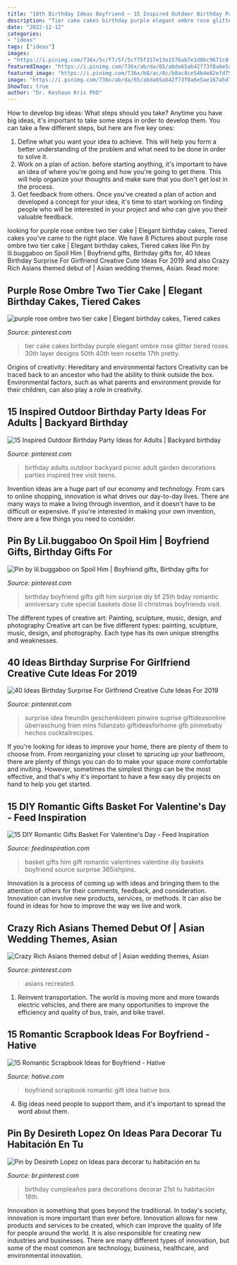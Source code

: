 ```yaml
---
title: "18th Birthday Ideas Boyfriend ~ 15 Inspired Outdoor Birthday Party Ideas For Adults"
description: "Tier cake cakes birthday purple elegant ombre rose glitter tiered roses 30th layer designs 50th 40th teen rosette 17th pretty"
date: "2022-12-12"
categories:
- "ideas"
tags: ["ideas"]
images:
- "https://i.pinimg.com/736x/5c/f7/5f/5cf75f317e13e1576ab7e1d0bc9671c0.jpg"
featuredImage: "https://i.pinimg.com/736x/ab/da/65/abda65ab42f73f8a6e5ae167a5d7740e.jpg"
featured_image: "https://i.pinimg.com/736x/b8/ac/8c/b8ac8ce54b4e82efd75f0d97f42117fd--two-tier-cake-purple-roses.jpg"
image: "https://i.pinimg.com/736x/ab/da/65/abda65ab42f73f8a6e5ae167a5d7740e.jpg"
ShowToc: true
author: "Dr. Keshaun Kris PhD"
---
```



How to develop big ideas: What steps should you take?
Anytime you have big ideas, it's important to take some steps in order to develop them. You can take a few different steps, but here are five key ones: 
1. Define what you want your idea to achieve. This will help you form a better understanding of the problem and what need to be done in order to solve it. 
2. Work on a plan of action. before starting anything, it's important to have an idea of where you're going and how you're going to get there. This will help organize your thoughts and make sure that you don't get lost in the process. 
3. Get feedback from others. Once you've created a plan of action and developed a concept for your idea, it's time to start working on finding people who will be interested in your project and who can give you their valuable feedback.

	

		
looking for purple rose ombre two tier cake | Elegant birthday cakes, Tiered cakes you've came to the right place. We have 8 Pictures about purple rose ombre two tier cake | Elegant birthday cakes, Tiered cakes like Pin by lil.buggaboo on Spoil Him | Boyfriend gifts, Birthday gifts for, 40 Ideas Birthday Surprise For Girlfriend Creative Cute Ideas For 2019 and also Crazy Rich Asians themed debut of | Asian wedding themes, Asian. Read more:
		
    
## Purple Rose Ombre Two Tier Cake | Elegant Birthday Cakes, Tiered Cakes

<img loading=lazy src="https://i.pinimg.com/736x/b8/ac/8c/b8ac8ce54b4e82efd75f0d97f42117fd--two-tier-cake-purple-roses.jpg" onerror="this.onerror=null;this.src='https://tse3.mm.bing.net/th?id=OIP.cshRhKWPY45V4g-2OqxOxgHaJ3&amp;pid=15.1';" alt="purple rose ombre two tier cake | Elegant birthday cakes, Tiered cakes">

_Source: pinterest.com_

>tier cake cakes birthday purple elegant ombre rose glitter tiered roses 30th layer designs 50th 40th teen rosette 17th pretty. 

	

Origins of creativity: Hereditary and environmental factors
Creativity can be traced back to an ancestor who had the ability to think outside the box. Environmental factors, such as what parents and environment provide for their children, can also play a role in creativity.

    
## 15 Inspired Outdoor Birthday Party Ideas For Adults | Backyard Birthday

<img loading=lazy src="https://i.pinimg.com/736x/ab/da/65/abda65ab42f73f8a6e5ae167a5d7740e.jpg" onerror="this.onerror=null;this.src='https://tse1.mm.bing.net/th?id=OIP.VOHnM6rNEd5_WlrQcXiV3AHaLH&amp;pid=15.1';" alt="15 Inspired Outdoor Birthday Party Ideas for Adults | Backyard birthday">

_Source: pinterest.com_

>birthday adults outdoor backyard picnic adult garden decorations parties inspired tree visit teens. 

	

Invention ideas are a huge part of our economy and technology. From cars to online shopping, innovation is what drives our day-to-day lives. There are many ways to make a living through invention, and it doesn't have to be difficult or expensive. If you're interested in making your own invention, there are a few things you need to consider.

    
## Pin By Lil.buggaboo On Spoil Him | Boyfriend Gifts, Birthday Gifts For

<img loading=lazy src="https://i.pinimg.com/736x/fb/a3/62/fba3627ad3d50663c13b43429b53c474--dose.jpg" onerror="this.onerror=null;this.src='https://tse4.mm.bing.net/th?id=OIP.wCDLIvfEu1cPtShfiXST2wHaNL&amp;pid=15.1';" alt="Pin by lil.buggaboo on Spoil Him | Boyfriend gifts, Birthday gifts for">

_Source: pinterest.com_

>birthday boyfriend gifts gift him surprise diy bf 25th bday romantic anniversary cute special baskets dose lil christmas boyfriends visit. 

	

The different types of creative art: Painting, sculpture, music, design, and photography
Creative art can be five different types: painting, sculpture, music, design, and photography. Each type has its own unique strengths and weaknesses.

    
## 40 Ideas Birthday Surprise For Girlfriend Creative Cute Ideas For 2019

<img loading=lazy src="https://i.pinimg.com/736x/5c/f7/5f/5cf75f317e13e1576ab7e1d0bc9671c0.jpg" onerror="this.onerror=null;this.src='https://tse3.mm.bing.net/th?id=OIP.LcpULMkXhHME85l_eXW8DQAAAA&amp;pid=15.1';" alt="40 Ideas Birthday Surprise For Girlfriend Creative Cute Ideas For 2019">

_Source: pinterest.com_

>surprise idea freundin geschenkideen pinwire suprise giftideasonline überraschung frien mins fidanzato giftideasforhome gfb pinmebaby hechos cocktailrecipes. 

	

If you're looking for ideas to improve your home, there are plenty of them to choose from. From reorganizing your closet to sprucing up your bathroom, there are plenty of things you can do to make your space more comfortable and inviting. However, sometimes the simplest things can be the most effective, and that's why it's important to have a few easy diy projects on hand to help you get started.

    
## 15 DIY Romantic Gifts Basket For Valentine&#039;s Day - Feed Inspiration

<img loading=lazy src="http://feedinspiration.com/wp-content/uploads/2017/01/Romantic-Valentines-Day-Gifts-for-Him.jpg" onerror="this.onerror=null;this.src='https://tse3.mm.bing.net/th?id=OIP.hfXVpLIR0k6h4_TtaSB1-wHaLH&amp;pid=15.1';" alt="15 DIY Romantic Gifts Basket For Valentine&#039;s Day - Feed Inspiration">

_Source: feedinspiration.com_

>basket gifts him gift romantic valentines valentine diy baskets boyfriend source surprise 365ishpins. 

	

Innovation is a process of coming up with ideas and bringing them to the attention of others for their comments, feedback, and consideration. Innovation can involve new products, services, or methods. It can also be found in ideas for how to improve the way we live and work.

    
## Crazy Rich Asians Themed Debut Of | Asian Wedding Themes, Asian

<img loading=lazy src="https://i.pinimg.com/736x/9b/c9/3d/9bc93d60eeb6998f0f1485af549a4dfd.jpg" onerror="this.onerror=null;this.src='https://tse1.mm.bing.net/th?id=OIP.zVqQZPbL0LSS9P4p6jLutwHaLG&amp;pid=15.1';" alt="Crazy Rich Asians themed debut of | Asian wedding themes, Asian">

_Source: pinterest.com_

>asians recreated. 

	

1) Reinvent transportation. The world is moving more and more towards electric vehicles, and there are many opportunities to improve the efficiency and quality of bus, train, and bike travel. 

    
## 15 Romantic Scrapbook Ideas For Boyfriend - Hative

<img loading=lazy src="https://hative.com/wp-content/uploads/2014/06/scrapbook-ideas-for-boyfriend/12-scrapbook-ideas-for-lovers.jpg" onerror="this.onerror=null;this.src='https://tse1.mm.bing.net/th?id=OIP.yiwNfX34iPyYoanmfhpJTwHaJ6&amp;pid=15.1';" alt="15 Romantic Scrapbook Ideas for Boyfriend - Hative">

_Source: hative.com_

>boyfriend scrapbook romantic gift idea hative box. 

	

4. Big ideas need people to support them, and it's important to spread the word about them.

    
## Pin By Desireth Lopez On Ideas Para Decorar Tu Habitación En Tu

<img loading=lazy src="https://i.pinimg.com/736x/b1/a4/15/b1a4153c775011a71a53c75d0ef30e06.jpg" onerror="this.onerror=null;this.src='https://tse3.mm.bing.net/th?id=OIP.B-F1-yL_P8xeMwyIdcU6hQHaJ3&amp;pid=15.1';" alt="Pin by Desireth Lopez on Ideas para decorar tu habitación en tu">

_Source: br.pinterest.com_

>birthday cumpleaños para decorations decorar 21st tu habitación 18th. 

	

Innovation is something that goes beyond the traditional. In today's society, innovation is more important than ever before. Innovation allows for new products and services to be created, which can improve the quality of life for people around the world. It is also responsible for creating new industries and businesses. There are many different types of innovation, but some of the most common are technology, business, healthcare, and environmental innovation.

